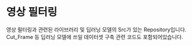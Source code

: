 # 영상 필터링

영상 필터링과 관련된 라이브러리 및 딥러닝 모델의 Src가 있는 Repository입니다.   
Cut_Frame 등 딥러닝 모델에 쓰일 데이터셋 구축 관련 코드도 포함되어있습니다.
